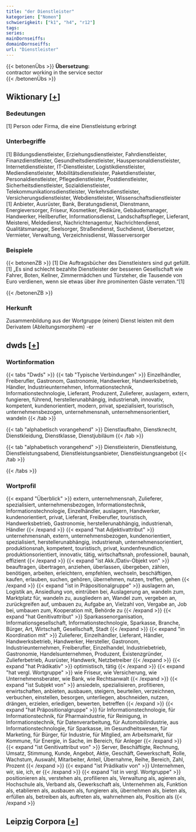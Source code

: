 ```yaml
---
title: "der Dienstleister"
kategorien: ["Nomen"]
schwierigkeit: ["k1", "h4", "r12"]
tags:
series:
mainDornseiffs:
domainDornseiffs:
url: "Dienstleister"
---
```


{{< betonenÜbs >}}
**Übersetzung:**  
contractor  working in the service sector  
{{< /betonenÜbs >}}

## Wiktionary [[+](https://de.wiktionary.org/wiki/Dienstleister)]

### Bedeutungen
[1] Person oder Firma, die eine Dienstleistung erbringt  

### Unterbegriffe
[1] Bildungsdienstleister, Erziehungsdienstleister, Fahrdienstleister, Finanzdienstleister, Gesundheitsdienstleister, Hauspersonaldienstleister, Internetdienstleister, IT-Dienstleister, Logistikdienstleister, Mediendienstleister, Mobilitätsdienstleister, Paketdienstleister, Personaldienstleister, Pflegedienstleister, Postdienstleister, Sicherheitsdienstleister, Sozialdienstleister, Telekommunikationsdienstleister, Verkehrsdienstleister, Versicherungsdienstleister, Webdienstleister, Wissenschaftsdienstleister  
[1] Anbieter, Ausrüster, Bank, Beratungsdienst, Dienstmann, Energieversorger, Friseur, Kosmetiker, Pediküre, Gebäudemanager, Handwerker, Heilberufler, Informationsdienst, Landschaftspfleger, Lieferant, Meisterei, Meldedienst, Nachrichtenagentur, Nachrichtendienst, Qualitätsmanager, Seelsorger, Straßendienst, Suchdienst, Übersetzer, Vermieter, Verwaltung, Verzeichnisdienst, Wasserversorger  

### Beispiele
{{< betonenZB >}}
[1] Die Auftragsbücher des Dienstleisters sind gut gefüllt.  
[1] „Es sind schlecht bezahlte Dienstleister der besseren Gesellschaft wie Fahrer, Boten, Kellner, Zimmermädchen und Türsteher, die Tausende von Euro verdienen, wenn sie etwas über ihre prominenten Gäste verraten.“[1]  

{{< /betonenZB >}}
### Herkunft
Zusammenbildung aus der Wortgruppe (einen) Dienst leisten mit dem Derivatem (Ableitungsmorphem) -er  



## dwds [[+](https://www.dwds.de/wb/Dienstleister)]

### Wortinformation
{{< tabs "Dwds" >}}
{{< tab "Typische Verbindungen" >}}
Einzelhändler, Freiberufler, Gastronom, Gastronomie, Handwerker, Handwerksbetrieb, Händler, Industrieunternehmen, Informationstechnik, Informationstechnologie, Lieferant, Produzent, Zulieferer, auslagern, extern, fungieren, führend, herstellerunabhängig, industrienah, innovativ, kompetent, kundenorientiert, modern, privat, spezialisiert, touristisch, unternehmensbezogen, unternehmensnah, unternehmensorientiert, wandeln
{{< /tab >}}

{{< tab "alphabetisch vorangehend" >}}
Dienstlaufbahn, Dienstknecht, Dienstkleidung, Dienstklasse, Dienstjubiläum
{{< /tab >}}

{{< tab "alphabetisch vorangehend" >}}
Dienstleisterin, Dienstleistung, Dienstleistungsabend, Dienstleistungsanbieter, Dienstleistungsangebot
{{< /tab >}}

{{< /tabs >}}

### Wortprofil
{{< expand "Überblick" >}} extern, unternehmensnah, Zulieferer, spezialisiert, unternehmensbezogen, Informationstechnik, Informationstechnologie, Einzelhändler, auslagern, Handwerker, kundenorientiert, privat, Lieferant, Freiberufler, touristisch, Handwerksbetrieb, Gastronomie, herstellerunabhängig, industrienah, Händler {{< /expand >}}
{{< expand "hat Adjektivattribut" >}} unternehmensnah, extern, unternehmensbezogen, kundenorientiert, spezialisiert, herstellerunabhängig, industrienah, unternehmensorientiert, produktionsnah, kompetent, touristisch, privat, kundenfreundlich, produktionsorientiert, innovativ, tätig, wirtschaftsnah, professionell, baunah, effizient {{< /expand >}}
{{< expand "ist Akk./Dativ-Objekt von" >}} beauftragen, übertragen, anziehen, überlassen, übergeben, zählen, benötigen, arbeiten, erleichtern, empfehlen, wechseln, beschäftigen, kaufen, erlauben, suchen, gehören, übernehmen, nutzen, treffen, gehen {{< /expand >}}
{{< expand "ist in Präpositionalgruppe" >}} auslagern an, Logistik an, Ansiedlung von, eintrüben bei, Auslagerung an, wandeln zum, Marktplatz für, wandeln zu, ausgliedern an, Wandel zum, vergeben an, zurückgreifen auf, umbauen zu, Aufgabe an, Vielzahl von, Vergabe an, Job bei, umbauen zum, Kooperation mit, Behörde zu {{< /expand >}}
{{< expand "hat Genitivattribut" >}} Sparkassenorganisation, Informationsgesellschaft, Informationstechnologie, Sparkasse, Branche, Bürger, Art, Wirtschaft, Gesellschaft, Stadt {{< /expand >}}
{{< expand "in Koordination mit" >}} Zulieferer, Einzelhändler, Lieferant, Händler, Handwerksbetrieb, Handwerker, Hersteller, Gastronom, Industrieunternehmen, Freiberufler, Einzelhandel, Industriebetrieb, Gastronomie, Handelsunternehmen, Produzent, Existenzgründer, Zulieferbetrieb, Ausrüster, Handwerk, Netzbetreiber {{< /expand >}}
{{< expand "hat Prädikativ" >}} optimistisch, tätig {{< /expand >}}
{{< expand "hat vergl. Wortgruppe" >}} wie Friseur, wie Versicherung, wie Unternehmensberater, wie Bank, wie Rechtsanwalt {{< /expand >}}
{{< expand "ist Subjekt von" >}} ansiedeln, spezialisieren, profitieren, erwirtschaften, anbieten, ausbauen, steigern, beurteilen, verzeichnen, verbuchen, einstellen, besorgen, unterliegen, abschneiden, nutzen, drängen, erzielen, erledigen, bewerten, betreffen {{< /expand >}}
{{< expand "hat Präpositionalgruppe" >}} für Informationstechnologie, für Informationstechnik, für Pharmaindustrie, für Reinigung, in Informationstechnik, für Datenverarbeitung, für Automobilindustrie, aus Informationstechnologie, für Sparkasse, im Gesundheitswesen, für Marketing, für Bürger, für Industrie, für Mitglied, am Arbeitsmarkt, für Kommune, für Energie, in Sache, im Bereich, für Anleger {{< /expand >}}
{{< expand "ist Genitivattribut von" >}} Server, Beschäftigte, Rechnung, Umsatz, Stimmung, Kunde, Angebot, Aktie, Geschäft, Gewerkschaft, Rolle, Wachstum, Auswahl, Mitarbeiter, Anteil, Übernahme, Reihe, Bereich, Zahl, Prozent {{< /expand >}}
{{< expand "ist Prädikativ von" >}} Unternehmen, wir, sie, ich, er {{< /expand >}}
{{< expand "ist in vergl. Wortgruppe" >}} positionieren als, verstehen als, profilieren als, Verwaltung als, agieren als, Hochschule als, Verband als, Gewerkschaft als, Unternehmen als, Funktion als, etablieren als, ausbauen als, fungieren als, übernehmen als, bieten als, erfüllen als, betreiben als, auftreten als, wahrnehmen als, Position als {{< /expand >}}

## Leipzig Corpora [[+](https://corpora.uni-leipzig.de/en/res?word=Dienstleister&corpusId=deu_newscrawl-public_2018)]

